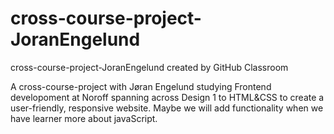 # cross-course-project-JoranEngelund

cross-course-project-JoranEngelund created by GitHub Classroom

A cross-course-project with Jøran Engelund studying Frontend developoment at Noroff spanning across Design 1 to HTML&CSS to create a user-friendly, responsive website. Maybe we will add functionality when we have learner more about javaScript.
